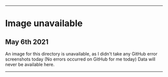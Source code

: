
***

# Image unavailable

## May 6th 2021

An image for this directory is unavailable, as I didn't take any GitHub error screenshots today (No errors occurred on GitHub for me today) Data will never be available here.

***
